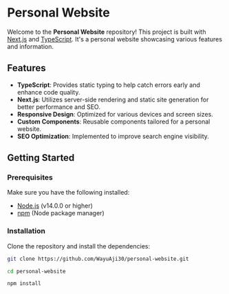 # Personal Website

Welcome to the **Personal Website** repository! This project is built with [Next.js](https://nextjs.org/) and [TypeScript](https://www.typescriptlang.org/). It's a personal website showcasing various features and information.

## Features

- **TypeScript**: Provides static typing to help catch errors early and enhance code quality.
- **Next.js**: Utilizes server-side rendering and static site generation for better performance and SEO.
- **Responsive Design**: Optimized for various devices and screen sizes.
- **Custom Components**: Reusable components tailored for a personal website.
- **SEO Optimization**: Implemented to improve search engine visibility.

## Getting Started

### Prerequisites

Make sure you have the following installed:

- [Node.js](https://nodejs.org/) (v14.0.0 or higher)
- [npm](https://www.npmjs.com/) (Node package manager)

### Installation

Clone the repository and install the dependencies:

```bash
git clone https://github.com/WayuAji30/personal-website.git

cd personal-website

npm install
